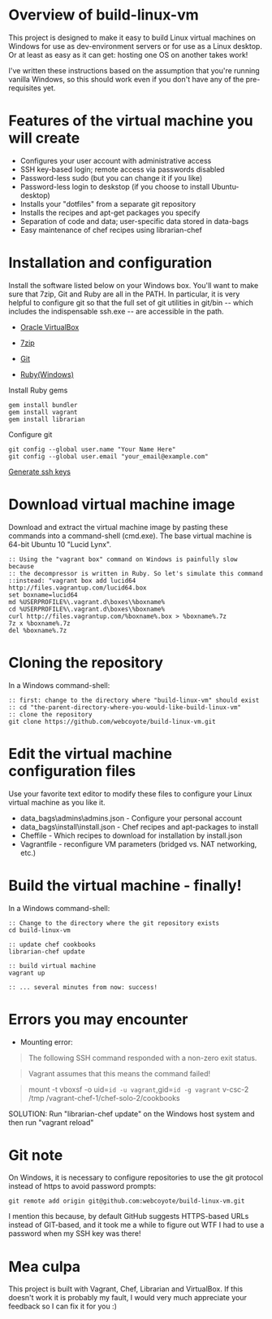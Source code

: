 # Overview of build-linux-vm

This project is designed to make it easy to build Linux virtual machines on
Windows for use as dev-environment servers or for use as a Linux desktop. Or
at least as easy as it can get: hosting one OS on another takes work!

I've written these instructions based on the assumption that you're running
vanilla Windows, so this should work even if you don't have any of the
pre-requisites yet.


# Features of the virtual machine you will create

* Configures your user account with administrative access
* SSH key-based login; remote access via passwords disabled
* Password-less sudo (but you can change it if you like)
* Password-less login to deskstop (if you choose to install Ubuntu-desktop)
* Installs your "dotfiles" from a separate git repository
* Installs the recipes and apt-get packages you specify
* Separation of code and data; user-specific data stored in data-bags
* Easy maintenance of chef recipes using librarian-chef


# Installation and configuration

Install the software listed below on your Windows box. You'll want to make sure
that 7zip, Git and Ruby are all in the PATH. In particular, it is very helpful
to configure git so that the full set of git utilities in git/bin -- which
includes the indispensable ssh.exe -- are accessible in the path.

* [Oracle VirtualBox](https://www.virtualbox.org/wiki/Downloads)

* [7zip](http://www.7-zip.org/download.html)

* [Git](http://git-scm.com/download)

* [Ruby(Windows)](http://rubyinstaller.org/downloads/)

Install Ruby gems

    gem install bundler
    gem install vagrant
    gem install librarian

Configure git

    git config --global user.name "Your Name Here"
    git config --global user.email "your_email@example.com"

[Generate ssh keys](https://help.github.com/articles/generating-ssh-keys)


# Download virtual machine image

Download and extract the virtual machine image by pasting these
commands into a command-shell (cmd.exe). The base virtual machine is 64-bit
Ubuntu 10 "Lucid Lynx".

    :: Using the "vagrant box" command on Windows is painfully slow because
    :: the decompressor is written in Ruby. So let's simulate this command
    ::instead: "vagrant box add lucid64 http://files.vagrantup.com/lucid64.box
    set boxname=lucid64
    md %USERPROFILE%\.vagrant.d\boxes\%boxname%
    cd %USERPROFILE%\.vagrant.d\boxes\%boxname%
    curl http://files.vagrantup.com/%boxname%.box > %boxname%.7z
    7z x %boxname%.7z
    del %boxname%.7z


# Cloning the repository

In a Windows command-shell:

    :: first: change to the directory where "build-linux-vm" should exist
    :: cd "the-parent-directory-where-you-would-like-build-linux-vm"
    :: clone the repository
    git clone https://github.com/webcoyote/build-linux-vm.git


# Edit the virtual machine configuration files

Use your favorite text editor to modify these files to configure your
Linux virtual machine as you like it.

* data_bags\admins\admins.json - Configure your personal account
* data_bags\install\install.json - Chef recipes and apt-packages to install
* Cheffile - Which recipes to download for installation by install.json
* Vagrantfile - reconfigure VM parameters (bridged vs. NAT networking, etc.)


# Build the virtual machine - finally!
In a Windows command-shell:

    :: Change to the directory where the git repository exists 
    cd build-linux-vm

    :: update chef cookbooks
    librarian-chef update

    :: build virtual machine
    vagrant up

    :: ... several minutes from now: success!


# Errors you may encounter


* Mounting error:

> The following SSH command responded with a non-zero exit status.
    
> Vagrant assumes that this means the command failed!
    
> mount -t vboxsf -o uid=`id -u vagrant`,gid=`id -g vagrant` v-csc-2 /tmp
> /vagrant-chef-1/chef-solo-2/cookbooks

SOLUTION: Run "librarian-chef update" on the Windows host system and then
    run "vagrant reload"


# Git note

On Windows, it is necessary to configure repositories to use the git protocol
instead of https to avoid password prompts:

    git remote add origin git@github.com:webcoyote/build-linux-vm.git

I mention this because, by default GitHub suggests HTTPS-based URLs instead of
GIT-based, and it took me a while to figure out WTF I had to use a password
when my SSH key was there!


# Mea culpa

This project is built with Vagrant, Chef, Librarian and VirtualBox. If this
doesn't work it is probably my fault, I would very much appreciate your
feedback so I can fix it for you :)
